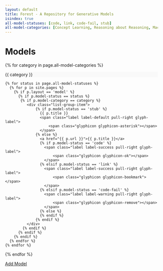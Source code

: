 ```yaml
---
layout: default
title: Forest - A Repository for Generative Models
isindex: true
all-model-statuses: [code, link, code-fail, stub]
all-model-categories: [Concept Learning, Reasoning about Reasoning, Machine Learning, Nonparametric Models, Undirected Constraints, Inverse Dynamics, Miscellaneous]
---
```


<div class="page-header">
  <h1>Models<br /></h1>
</div>

{% for category in page.all-model-categories %}

<div class="list-group">

  <div class="list-group-item" style="background-color: #F9F9F9">
    {{ category }}
  </div>

    {% for status in page.all-model-statuses %}
      {% for p in site.pages %}        
        {% if p.layout == 'model' %}
          {% if p.model-status == status %}
           {% if p.model-category == category %}
              <div class="list-group-item">
                  {% if p.model-status == 'stub' %}
                    {{ p.title }}
                    <span class="label label-default pull-right glyph-label">
                        <span class="glyphicon glyphicon-asterisk"></span>                    
                    </span>
                  {% else %}
                    <a href="{{ p.url }}">{{ p.title }}</a>                  
                    {% if p.model-status == 'code' %}
                      <span class="label label-success pull-right glyph-label">
                          <span class="glyphicon glyphicon-ok"></span>
                      </span>            
                    {% elsif p.model-status == 'link' %}
                      <span class="label label-success pull-right glyph-label">
                          <span class="glyphicon glyphicon-bookmark"></span>                      
                      </span>                      
                    {% elsif p.model-status == 'code-fail' %}                      
                      <span class="label label-warning pull-right glyph-label">
                          <span class="glyphicon glyphicon-remove"></span>
                      </span>                    
                    {% else %}
                    {% endif %}
                  {% endif %}
              </div>
            {% endif %}
          {% endif %}
        {% endif %}
      {% endfor %}
    {% endfor %}

</div>

{% endfor %}

<div class="btn-toolbar bottom-toolbar pull-right">
    <a class="btn btn-success" id="github-add-link" href="https://github.com/forestdb/forestdb.org/new/gh-pages/models">Add Model</a>
</div>

<script type="text/javascript">
  load_repo_contributors();
</script>
